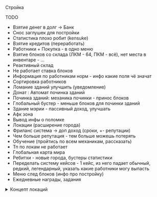 Стройка

TODO
- Взятие денег в долг -> Банк
- Снос заглушек для постройки
- Статистика плохо робит (kensuke)
- Взятие кредитов (переработать)
- Работники + Покупка - в одно меню
- Взятие блоков со склада (ЛКМ - 64, ПКМ - всё), нет места в инвентаре - ...
- Реактивный склад
- Не работает ставка блоков
- Информация по работникам норм - инфо какие поля чё значат
- Сортировка работников
- Ломание зданий улучшить (уведомление)
- Донат : Автомат починка зданий
- Починка зданий: механика починки - принос блоков
- Глобальный бустер - меньше блоков для починки зданий
- Здание мэрии - пассивный доход, улучшать
- Афк зона
- Вывод инфы о поломке
- Локации (расширение города)
- Фриланс система -> доп доход (сроки, +- репутации)
- Чем больше репутация - тем больше можешь потерять
- Обучение (пройтись по всем механикам, рассказать)
- Тп по локам не работает
- Глобальная карта мира
- Ребитхи - новые города, бустеры статистики
- Переделать систему кейсов - 1 кейс, из него падает обычный, редкий, легендарный, указать какие работники могу выпасть
- Меню след блоков (инфо про постройку)
- Ежедневные награды, задания
<details>
    <summary>Концепт локаций</summary>
    <img src="https://raw.githubusercontent.com/Roman-Andr/simulator-mayor/main/locations.png?token=GHSAT0AAAAAABYGB3HIKRAH3EAFTAKBCKI4Y4DUI5Q">
</details>